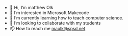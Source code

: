 - 👋 Hi, I’m matthew Olk  
- 👀 I’m interested in Microsoft Makecode
- 🌱 I’m currently learning how to teach computer science.
- 💞️ I’m looking to collaborate with my students
- 📫 How to reach me maolk@spsd.net

<!---
mrolk/mrolk is a ✨ special ✨ repository because its `README.md` (this file) appears on your GitHub profile.
You can click the Preview link to take a look at your changes.
--->
